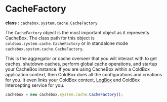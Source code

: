 # CacheFactory

**class** : `cachebox.system.cache.CacheFactory`

The `CacheFactory` object is the most important object as it represents CacheBox. The class path for this object is `coldbox.system.cache.CacheFactory` or in standalone mode `cachebox.system.cache.CacheFactory`.

This is the aggregator or cache overseer that you will interact with to get caches, shutdown caches, perform global cache operations, and startup your CacheBox instance. If you are using CacheBox within a ColdBox application context, then ColdBox does all the configurations and creations for you. It even links your ColdBox context, [LogBox](http://logbox.ortusbooks.com) and ColdBox Intercepting service for you.

```javascript
cachebox = new cachebox.system.cache.CacheFactory();
```

